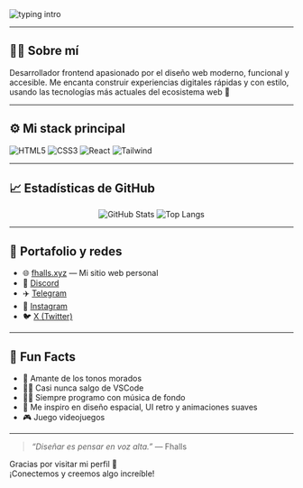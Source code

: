 <!-- Encabezado animado -->
<img src="https://readme-typing-svg.herokuapp.com?font=Fira+Code&weight=600&size=24&duration=3000&pause=1000&color=8844FF&center=true&vCenter=true&multiline=true&width=435&lines=%F0%9F%91%8B+Hola%2C+soy+Fhalls;Frontend+Developer+%7C+React+%7C+Tailwind" alt="typing intro" />

---

## 👨‍💻 Sobre mí

Desarrollador frontend apasionado por el diseño web moderno, funcional y accesible. Me encanta construir experiencias digitales rápidas y con estilo, usando las tecnologías más actuales del ecosistema web 💜

---

## ⚙️ Mi stack principal

![HTML5](https://img.shields.io/badge/HTML-E34F26?style=for-the-badge&logo=html5&logoColor=white)
![CSS3](https://img.shields.io/badge/CSS-1572B6?style=for-the-badge&logo=css3&logoColor=white)
![React](https://img.shields.io/badge/React-61DAFB?style=for-the-badge&logo=react&logoColor=black)
![Tailwind](https://img.shields.io/badge/Tailwind-38B2AC?style=for-the-badge&logo=tailwindcss&logoColor=white)

---

## 📈 Estadísticas de GitHub

<div align="center">
  <img src="https://github-readme-stats.vercel.app/api?username=fhalls&show_icons=true&theme=react&hide_border=true" alt="GitHub Stats" />
  <img src="https://github-readme-stats.vercel.app/api/top-langs/?username=fhalls&layout=compact&theme=react&hide_border=true" alt="Top Langs" />
</div>

---

## 🚀 Portafolio y redes

- 🌐 [fhalls.xyz](https://fhalls.xyz) — Mi sitio web personal
- 💬 [Discord](https://discord.gg/8SrNFesKTN)
- ✈️ [Telegram](https://t.me/fhalls)
- 📸 [Instagram](https://instagram.com/fhalls_)
- 🐦 [X (Twitter)](https://x.com/fhalls_)

---

## 🧠 Fun Facts

- 🎨 Amante de los tonos morados
- 👨‍💻 Casi nunca salgo de VSCode
- 🚴‍♂️ Siempre programo con música de fondo
- 🌌 Me inspiro en diseño espacial, UI retro y animaciones suaves
- 🎮 Juego videojuegos

---

> *“Diseñar es pensar en voz alta.”* — Fhalls

Gracias por visitar mi perfil 🙌  
¡Conectemos y creemos algo increíble!


